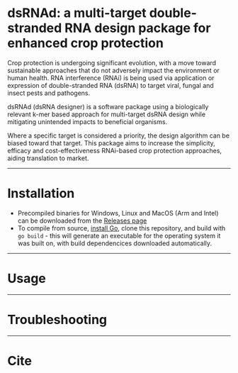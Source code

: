 # dsRNAd: a multi-target double-stranded RNA design package for enhanced crop protection

Crop protection is undergoing significant evolution, with a move toward sustainable approaches that do not adversely impact the environment or human health.  RNA interference (RNAi) is being used via application or expression of double-stranded RNA (dsRNA) to target viral, fungal and insect pests and pathogens.  

dsRNAd (dsRNA designer) is a software package using a biologically relevant k-mer based approach for multi-target dsRNA design while mitigating unintended impacts to beneficial organisms.  

Where a specific target is considered a priority, the design algorithm can be biased toward that target.  This package aims to increase the simplicity, efficacy and cost-effectiveness RNAi-based crop protection approaches, aiding translation to market.    

----
# Installation

- Precompiled binaries for Windows, Linux and MacOS (Arm and Intel) can be downloaded from the [Releases page](https://github.com/sfletc/dsRNAd/releases)
- To compile from source, [install Go](https://go.dev/doc/install), clone this repository, and build with ```go build``` - this will generate an executable for the operating system it was built on, with build dependencices downloaded automatically.      

----
# Usage

----
# Troubleshooting

----
# Cite

